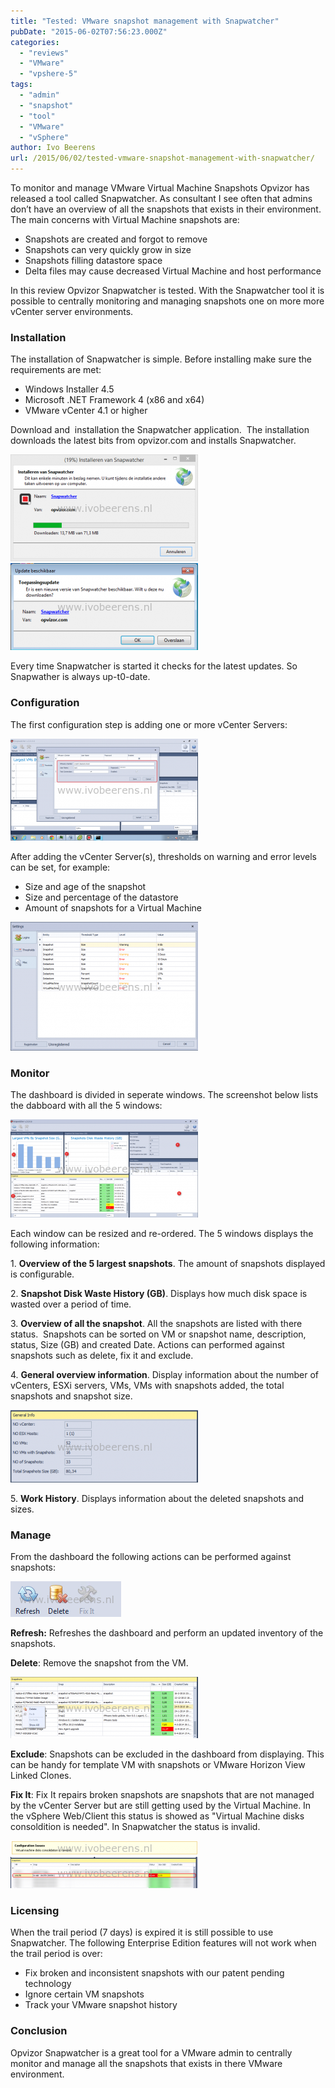 ```yaml
---
title: "Tested: VMware snapshot management with Snapwatcher"
pubDate: "2015-06-02T07:56:23.000Z"
categories: 
  - "reviews"
  - "VMware"
  - "vpshere-5"
tags: 
  - "admin"
  - "snapshot"
  - "tool"
  - "VMware"
  - "vSphere"
author: Ivo Beerens
url: /2015/06/02/tested-vmware-snapshot-management-with-snapwatcher/
---
```


To monitor and manage VMware Virtual Machine Snapshots Opvizor has released a tool called Snapwatcher. As consultant I see often that admins don’t have an overview of all the snapshots that exists in their environment. The main concerns with Virtual Machine snapshots are:

- Snapshots are created and forgot to remove
- Snapshots can very quickly grow in size
- Snapshots filling datastore space
- Delta files may cause decreased Virtual Machine and host performance

In this review Opvizor Snapwatcher is tested. With the Snapwatcher tool it is possible to centrally monitoring and managing snapshots one on more more vCenter server environments.

### **Installation**

The installation of Snapwatcher is simple. Before installing make sure the requirements are met:

- Windows Installer 4.5
- Microsoft .NET Framework 4 (x86 and x64)
- VMware vCenter 4.1 or higher

Download and  installation the Snapwatcher application.  The installation downloads the latest bits from opvizor.com and installs Snapwatcher.

![1_Install](images/1_Install-300x171.png)[![New Update](images/New-Update-300x139.png)](images/New-Update.png)

Every time Snapwatcher is started it checks for the latest updates. So Snapwather is always up-t0-date.

### **Configuration**

The first configuration step is adding one or more vCenter Servers:

[![add vcenter](images/add-vcenter1-300x163.png)](images/add-vcenter1.png)

After adding the vCenter Server(s), thresholds on warning and error levels can be set, for example:

- Size and age of the snapshot
- Size and percentage of the datastore
- Amount of snapshots for a Virtual Machine

[![thresholds](images/thresholds-300x206.png)](images/thresholds.png)

### **Monitor**

The dashboard is divided in seperate windows. The screenshot below lists the dabboard with all the 5 windows:

[![dashboard](images/dashboard-300x157.png)](images/dashboard.png)

Each window can be resized and re-ordered. The 5 windows displays the following information:

1\. **Overview of the 5 largest snapshots**. The amount of snapshots displayed is configurable.

2\. **Snapshot Disk Waste History (GB)**. Displays how much disk space is wasted over a period of time.

3\. **Overview of all the snapshot**. All the snapshots are listed with there status.  Snapshots can be sorted on VM or snapshot name, description, status, Size (GB) and created Date. Actions can performed against snapshots such as delete, fix it and exclude.

4\. **General overview information**. Display information about the number of vCenters, ESXi servers, VMs, VMs with snapshots added, the total snapshots and snapshot size.

[![general info](images/general-info-300x116.png)](images/general-info.png)

5\. **Work History**. Displays information about the deleted snapshots and sizes.

### **Manage**

From the dashboard the following actions can be performed against snapshots:

[![Buttons](images/Buttons.png)](images/Buttons.png)

**Refresh:** Refreshes the dashboard and perform an updated inventory of the snapshots.

**Delete**: Remove the snapshot from the VM.

[![delete](images/delete-300x98.png)](images/delete.png)

**Exclude**: Snapshots can be excluded in the dashboard from displaying. This can be handy for template VM with snapshots or VMware Horizon View Linked Clones.

**Fix It**: Fix It repairs broken snapshots are snapshots that are not managed by the vCenter Server but are still getting used by the Virtual Machine. In the vSphere Web/Client this status is showed as "Virtual Machine disks consoldition is needed". In Snapwatcher the status is invalid.

[![lx250](images/lx250-300x23.png)](images/lx250.png) [![01 Snapshot](images/01-Snapshot-300x50.png)](https://www.ivobeerens.nl/wp-content/uploads/2015/06/01-Snapshot.png)

### **Licensing**

When the trail period (7 days) is expired it is still possible to use Snapwatcher. The following Enterprise Edition features will not work when the trail period is over:

- Fix broken and inconsistent snapshots with our patent pending technology
- Ignore certain VM snapshots
- Track your VMware snapshot history

### **Conclusion**

Opvizor Snapwatcher is a great tool for a VMware admin to centrally monitor and manage all the snapshots that exists in there VMware environment.